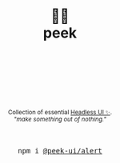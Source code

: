 <div align="center">
  <h1>
    <br/>
    <br/>
    <br/>
    🧘‍♀️
    <br />
    peek
    <br />
    <br />
    <br />
    <br />
  </h1>
  <sup>
    <br />
    Collection of essential <a href="https://headlessui.com/">Headless UI ✨</a>.
    <br />
    <em>"make something out of nothing."</em>
    <br />
  </sup>
  <br />
  <br />
  <pre>npm i <a href="https://www.npmjs.com/package/@quiztrack/zenui">@peek-ui/alert</a></pre>
  <br />
  <br />
  <br />
  <br />
  <br />
</div>
